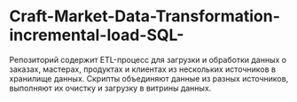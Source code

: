 # Craft-Market-Data-Transformation-incremental-load-SQL-
Репозиторий содержит ETL-процесс для загрузки и обработки данных о заказах, мастерах, продуктах и клиентах из нескольких источников в хранилище данных. Скрипты объединяют данные из разных источников, выполняют их очистку и загрузку в витрины данных.
